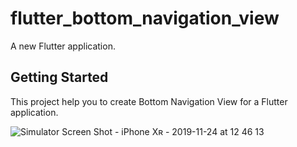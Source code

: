 # flutter_bottom_navigation_view

A new Flutter application.

## Getting Started

This project help you to create Bottom Navigation View  for a Flutter application.


![Simulator Screen Shot - iPhone Xʀ - 2019-11-24 at 12 46 13](https://user-images.githubusercontent.com/30828060/69491261-b31cc580-0eb8-11ea-983c-cebf83641450.png)

